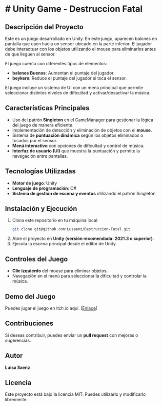 # # Unity Game - Destruccion Fatal

## Descripción del Proyecto

Este es un juego desarrollado en Unity. En este juego, aparecen balones en pantalla que caen hacia un sensor ubicado en la parte inferior. El jugador debe interactuar con los objetos utilizando el mouse para eliminarlos antes de que lleguen al sensor.

El juego cuenta con diferentes tipos de elementos:

- **balones Buenos**: Aumentan el puntaje del jugador.
- **beykers**: Reduce el puntaje del jugador si toca el sensor.

El juego incluye un sistema de UI con un menú principal que permite seleccionar distintos niveles de dificultad y activar/desactivar la música.

## Características Principales

- Uso del patrón **Singleton** en el GameManager para gestionar la lógica del juego de manera eficiente.
- Implementación de detección y eliminación de objetos con el **mouse**.
- Sistema de **puntuación dinámica** según los objetos eliminados o tocados por el sensor.
- **Menú interactivo** con opciones de dificultad y control de música.
- **Interfaz de usuario (UI)** que muestra la puntuación y permite la navegación entre pantallas.

## Tecnologías Utilizadas

- **Motor de juego**: Unity
- **Lenguaje de programación**: C#
- **Sistema de gestión de escena y eventos** utilizando el patrón Singleton

## Instalación y Ejecución

1. Clona este repositorio en tu máquina local:
   ```sh
   git clone git@github.com:Lusaenz/Destruccion-Fatal.git
   ```
2. Abre el proyecto en **Unity (versión recomendada: 2021.3 o superior)**.
3. Ejecuta la escena principal desde el editor de Unity.

## Controles del Juego

- **Clic izquierdo** del mouse para eliminar objetos.
- Navegación en el menú para seleccionar la dificultad y controlar la música.

## Demo del Juego

Puedes jugar el juego en Itch.io aquí: [[Enlace](https://lusaenz.itch.io/destruccion-fatal)]

## Contribuciones

Si deseas contribuir, puedes enviar un **pull request** con mejoras o sugerencias.

## Autor

**Luisa Saenz**

## Licencia

Este proyecto está bajo la licencia MIT. Puedes utilizarlo y modificarlo libremente.


